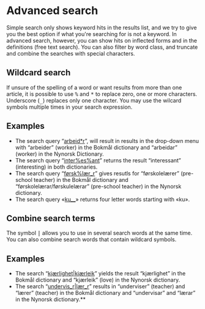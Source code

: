 # Advanced search
Simple search only shows keyword hits in the results list, and we try to give you the best option if what you're searching for is not a keyword. In advanced search, however, you can show hits on inflected forms and in the definitions (free text search). You can also filter by word class, and truncate and combine the searches with special characters.

## Wildcard search
If unsure of the spelling of a word or want results from more than one article, it is possible to use <kbd>%</kbd> and <kbd>\*</kbd> to replace zero, one or more characters. Underscore (<kbd>\_</kbd>) replaces only one character. You may use the wilcard symbols multiple times in your search expression.

## Examples

*   The search query “[arbeid\*r](https://ordbokene.no/bm,nn/search?q=arbeid%2ar&scope=ei)”, will result in results in the drop-down menu with “arbeider” (worker) in the Bokmål dictionary and “arbeidar” (worker) in the Nynorsk Dictionary.
*   The search query “[inter%es%ant](https://ordbokene.no/bm,nn/search?q=inter%25es%25ant&scope=ei)” returns the result “interessant” (interesting) in both dictionaries.
*   The search query “[førsk%lær\_r](https://ordbokene.no/bm,nn/search?q=f%C3%B8rsk%25l%C3%A6r_r&scope=ei)” gives resutls for “førskolelærer” (pre-school teacher) in the Bokmål dictionary and “førskolelærar/førskulelærar” (pre-school teacher) in the Nynorsk dictionary.
*   The search query «[ku\_\_](https://ordbokene.no/bm,nn/search?q=ku__&scope=e)» returns four letter words starting with «ku».

## Combine search terms

The symbol <kbd>|</kbd> allows you to use in several search words at the same time. You can also combine search words that contain wildcard symbols.

## Examples

*   The search “[kjærlighet|kjærleik](https://ordbokene.no/bm,nn/search?q=kj%C3%A6rlighet%7Ckj%C3%A6rleik&scope=ei)” yields the result “kjærlighet” in the Bokmål dictionary and “kjærleik” (love) in the Nynorsk dictionary.
*   The search “[undervis\_r|lær\_r](https://ordbokene.no/bm,nn/search?q=undervis_r%7Cl%C3%A6r_r&scope=ei)” results in “underviser” (teacher) and “lærer” (teacher) in the Bokmål dictionary and “undervisar” and “lærar” in the Nynorsk dictionary.**